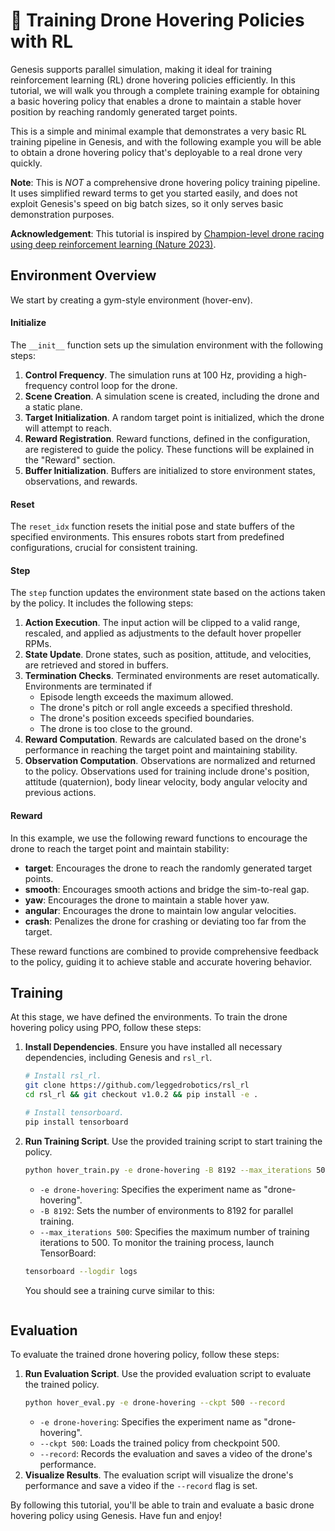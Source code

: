 # 🚁 Training Drone Hovering Policies with RL

Genesis supports parallel simulation, making it ideal for training reinforcement learning (RL) drone hovering policies efficiently. In this tutorial, we will walk you through a complete training example for obtaining a basic hovering policy that enables a drone to maintain a stable hover position by reaching randomly generated target points.

This is a simple and minimal example that demonstrates a very basic RL training pipeline in Genesis, and with the following example you will be able to obtain a drone hovering policy that's deployable to a real drone very quickly.

**Note**: This is *NOT* a comprehensive drone hovering policy training pipeline. It uses simplified reward terms to get you started easily, and does not exploit Genesis's speed on big batch sizes, so it only serves basic demonstration purposes.

**Acknowledgement**: This tutorial is inspired by [Champion-level drone racing using deep reinforcement learning (Nature 2023)](https://www.nature.com/articles/s41586-023-06419-4.pdf).

## Environment Overview
We start by creating a gym-style environment (hover-env).

#### Initialize
The `__init__` function sets up the simulation environment with the following steps:
1. **Control Frequency**.
    The simulation runs at 100 Hz, providing a high-frequency control loop for the drone.
2. **Scene Creation**.
    A simulation scene is created, including the drone and a static plane.
3. **Target Initialization**.
    A random target point is initialized, which the drone will attempt to reach.
4. **Reward Registration**.
    Reward functions, defined in the configuration, are registered to guide the policy. These functions will be explained in the "Reward" section.
5. **Buffer Initialization**.
    Buffers are initialized to store environment states, observations, and rewards.

#### Reset
The `reset_idx` function resets the initial pose and state buffers of the specified environments. This ensures robots start from predefined configurations, crucial for consistent training.

#### Step
The `step` function updates the environment state based on the actions taken by the policy. It includes the following steps:
1. **Action Execution**.
    The input action will be clipped to a valid range, rescaled, and applied as adjustments to the default hover propeller RPMs. 
2. **State Update**.
    Drone states, such as position, attitude, and velocities, are retrieved and stored in buffers.
3. **Termination Checks**.
    Terminated environments are reset automatically. Environments are terminated if
    - Episode length exceeds the maximum allowed.
    - The drone's pitch or roll angle exceeds a specified threshold.
    - The drone's position exceeds specified boundaries.
    - The drone is too close to the ground.
4. **Reward Computation**.
    Rewards are calculated based on the drone's performance in reaching the target point and maintaining stability.
5. **Observation Computation**.
    Observations are normalized and returned to the policy. Observations used for training include drone's position, attitude (quaternion), body linear velocity, body angular velocity and previous actions.

#### Reward
In this example, we use the following reward functions to encourage the drone to reach the target point and maintain stability:
- **target**: Encourages the drone to reach the randomly generated target points.
- **smooth**: Encourages smooth actions and bridge the sim-to-real gap.
- **yaw**: Encourages the drone to maintain a stable hover yaw.
- **angular**: Encourages the drone to maintain low angular velocities.
- **crash**: Penalizes the drone for crashing or deviating too far from the target.

These reward functions are combined to provide comprehensive feedback to the policy, guiding it to achieve stable and accurate hovering behavior.

## Training
At this stage, we have defined the environments. To train the drone hovering policy using PPO, follow these steps:
1. **Install Dependencies**.
    Ensure you have installed all necessary dependencies, including Genesis and `rsl_rl`.
    ```bash
    # Install rsl_rl.
    git clone https://github.com/leggedrobotics/rsl_rl
    cd rsl_rl && git checkout v1.0.2 && pip install -e .

    # Install tensorboard.
    pip install tensorboard
    ```
2. **Run Training Script**.
    Use the provided training script to start training the policy.
    ```bash
    python hover_train.py -e drone-hovering -B 8192 --max_iterations 500
    ```
    - `-e drone-hovering`: Specifies the experiment name as "drone-hovering".
    - `-B 8192`: Sets the number of environments to 8192 for parallel training.
    - `--max_iterations 500`: Specifies the maximum number of training iterations to 500.
    To monitor the training process, launch TensorBoard:
    ```bash
    tensorboard --logdir logs
    ```
    You should see a training curve similar to this:
    ```{figure} ../../_static/images/hover_curve.png
    ```

## Evaluation
To evaluate the trained drone hovering policy, follow these steps:
1. **Run Evaluation Script**.
    Use the provided evaluation script to evaluate the trained policy.
    ```bash
    python hover_eval.py -e drone-hovering --ckpt 500 --record
    ```
    - `-e drone-hovering`: Specifies the experiment name as "drone-hovering".
    - `--ckpt 500`: Loads the trained policy from checkpoint 500.
    - `--record`: Records the evaluation and saves a video of the drone's performance.
2. **Visualize Results**.
    The evaluation script will visualize the drone's performance and save a video if the `--record` flag is set.

<!-- <video preload="auto" controls="True" width="100%">
<source src="_static/videos/hover_env.mp4" type="video/mp4">
</video> -->

By following this tutorial, you'll be able to train and evaluate a basic drone hovering policy using Genesis. Have fun and enjoy!